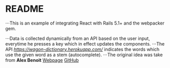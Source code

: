 # README
  ⋅⋅⋅This is an example of integrating React with Rails 5.1+ and the webpacker gem. </p>
  ⋅⋅⋅Data is collected dynamically from an API based on the user input, everytime he presses a key which in effect updates the components.
  ⋅⋅⋅The API _https://wagon-dictionary.herokuapp.com/_ indicates the words which use the given word as a stem (autocomplete).
  ⋅⋅⋅The original idea was take from __Alex Benoit__  [Webpage](https://vue-autocomplete.herokuapp.com/)  [GitHub](https://github.com/alex-felix/vue-autocomplete)
